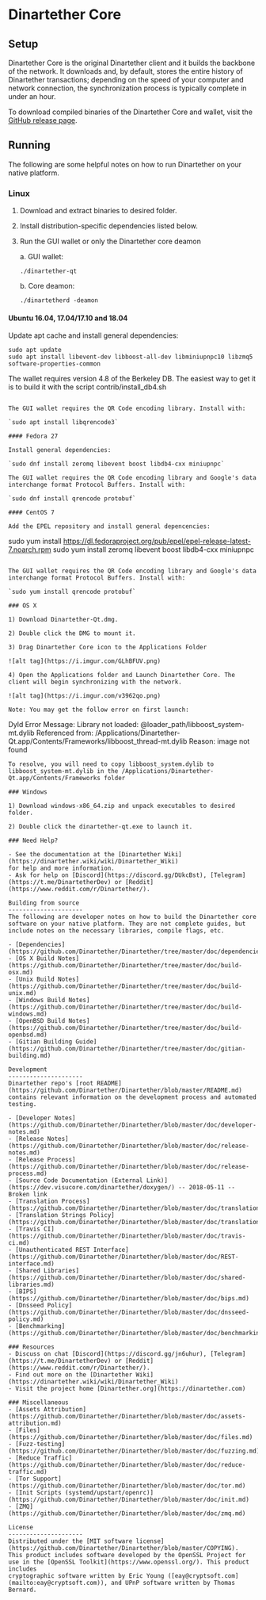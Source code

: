Dinartether Core
==============

Setup
---------------------
Dinartether Core is the original Dinartether client and it builds the backbone of the network. It downloads and, by default, stores the entire history of Dinartether transactions; depending on the speed of your computer and network connection, the synchronization process is typically complete in under an hour.

To download compiled binaries of the Dinartether Core and wallet, visit the [GitHub release page](https://github.com/Dinartether/Dinartether/releases).

Running
---------------------
The following are some helpful notes on how to run Dinartether on your native platform.

### Linux

1) Download and extract binaries to desired folder.

2) Install distribution-specific dependencies listed below.

3) Run the GUI wallet or only the Dinartether core deamon

   a. GUI wallet:

   `./dinartether-qt`

   b. Core deamon:

   `./dinartetherd -deamon`

#### Ubuntu 16.04, 17.04/17.10 and 18.04

Update apt cache and install general dependencies:

```
sudo apt update
sudo apt install libevent-dev libboost-all-dev libminiupnpc10 libzmq5 software-properties-common
```

The wallet requires version 4.8 of the Berkeley DB. The easiest way to get it is to build it with the script contrib/install_db4.sh


```

The GUI wallet requires the QR Code encoding library. Install with:

`sudo apt install libqrencode3`

#### Fedora 27

Install general dependencies:

`sudo dnf install zeromq libevent boost libdb4-cxx miniupnpc`

The GUI wallet requires the QR Code encoding library and Google's data interchange format Protocol Buffers. Install with:

`sudo dnf install qrencode protobuf`

#### CentOS 7

Add the EPEL repository and install general depencencies:

```
sudo yum install https://dl.fedoraproject.org/pub/epel/epel-release-latest-7.noarch.rpm
sudo yum install zeromq libevent boost libdb4-cxx miniupnpc
```

The GUI wallet requires the QR Code encoding library and Google's data interchange format Protocol Buffers. Install with:

`sudo yum install qrencode protobuf`

### OS X

1) Download Dinartether-Qt.dmg.

2) Double click the DMG to mount it.

3) Drag Dinartether Core icon to the Applications Folder

![alt tag](https://i.imgur.com/GLhBFUV.png)

4) Open the Applications folder and Launch Dinartether Core. The client will begin synchronizing with the network.

![alt tag](https://i.imgur.com/v3962qo.png)

Note: You may get the follow error on first launch:
```
Dyld Error Message:
  Library not loaded: @loader_path/libboost_system-mt.dylib
  Referenced from: /Applications/Dinartether-Qt.app/Contents/Frameworks/libboost_thread-mt.dylib
  Reason: image not found
```
To resolve, you will need to copy libboost_system.dylib to libboost_system-mt.dylib in the /Applications/Dinartether-Qt.app/Contents/Frameworks folder

### Windows

1) Download windows-x86_64.zip and unpack executables to desired folder.

2) Double click the dinartether-qt.exe to launch it.

### Need Help?

- See the documentation at the [Dinartether Wiki](https://dinartether.wiki/wiki/Dinartether_Wiki)
for help and more information.
- Ask for help on [Discord](https://discord.gg/DUkcBst), [Telegram](https://t.me/DinartetherDev) or [Reddit](https://www.reddit.com/r/Dinartether/).

Building from source
---------------------
The following are developer notes on how to build the Dinartether core software on your native platform. They are not complete guides, but include notes on the necessary libraries, compile flags, etc.

- [Dependencies](https://github.com/Dinartether/Dinartether/tree/master/doc/dependencies.md)
- [OS X Build Notes](https://github.com/Dinartether/Dinartether/tree/master/doc/build-osx.md)
- [Unix Build Notes](https://github.com/Dinartether/Dinartether/tree/master/doc/build-unix.md)
- [Windows Build Notes](https://github.com/Dinartether/Dinartether/tree/master/doc/build-windows.md)
- [OpenBSD Build Notes](https://github.com/Dinartether/Dinartether/tree/master/doc/build-openbsd.md)
- [Gitian Building Guide](https://github.com/Dinartether/Dinartether/tree/master/doc/gitian-building.md)

Development
---------------------
Dinartether repo's [root README](https://github.com/Dinartether/Dinartether/blob/master/README.md) contains relevant information on the development process and automated testing.

- [Developer Notes](https://github.com/Dinartether/Dinartether/blob/master/doc/developer-notes.md)
- [Release Notes](https://github.com/Dinartether/Dinartether/blob/master/doc/release-notes.md)
- [Release Process](https://github.com/Dinartether/Dinartether/blob/master/doc/release-process.md)
- [Source Code Documentation (External Link)](https://dev.visucore.com/dinartether/doxygen/) -- 2018-05-11 -- Broken link
- [Translation Process](https://github.com/Dinartether/Dinartether/blob/master/doc/translation_process.md)
- [Translation Strings Policy](https://github.com/Dinartether/Dinartether/blob/master/doc/translation_strings_policy.md)
- [Travis CI](https://github.com/Dinartether/Dinartether/blob/master/doc/travis-ci.md)
- [Unauthenticated REST Interface](https://github.com/Dinartether/Dinartether/blob/master/doc/REST-interface.md)
- [Shared Libraries](https://github.com/Dinartether/Dinartether/blob/master/doc/shared-libraries.md)
- [BIPS](https://github.com/Dinartether/Dinartether/blob/master/doc/bips.md)
- [Dnsseed Policy](https://github.com/Dinartether/Dinartether/blob/master/doc/dnsseed-policy.md)
- [Benchmarking](https://github.com/Dinartether/Dinartether/blob/master/doc/benchmarking.md)

### Resources
- Discuss on chat [Discord](https://discord.gg/jn6uhur), [Telegram](https://t.me/DinartetherDev) or [Reddit](https://www.reddit.com/r/Dinartether/).
- Find out more on the [Dinartether Wiki](https://dinartether.wiki/wiki/Dinartether_Wiki)
- Visit the project home [Dinartether.org](https://dinartether.com)

### Miscellaneous
- [Assets Attribution](https://github.com/Dinartether/Dinartether/blob/master/doc/assets-attribution.md)
- [Files](https://github.com/Dinartether/Dinartether/blob/master/doc/files.md)
- [Fuzz-testing](https://github.com/Dinartether/Dinartether/blob/master/doc/fuzzing.md)
- [Reduce Traffic](https://github.com/Dinartether/Dinartether/blob/master/doc/reduce-traffic.md)
- [Tor Support](https://github.com/Dinartether/Dinartether/blob/master/doc/tor.md)
- [Init Scripts (systemd/upstart/openrc)](https://github.com/Dinartether/Dinartether/blob/master/doc/init.md)
- [ZMQ](https://github.com/Dinartether/Dinartether/blob/master/doc/zmq.md)

License
---------------------
Distributed under the [MIT software license](https://github.com/Dinartether/Dinartether/blob/master/COPYING).
This product includes software developed by the OpenSSL Project for use in the [OpenSSL Toolkit](https://www.openssl.org/). This product includes
cryptographic software written by Eric Young ([eay@cryptsoft.com](mailto:eay@cryptsoft.com)), and UPnP software written by Thomas Bernard.
